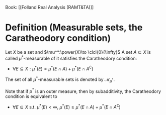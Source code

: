 Book: [[Folland Real Analysis (RAMT&TA)]]
# Definition (Measurable sets, the Caratheodory condition)
Let $X$ be a set and $\mu^*:\power(X)\to \clcl{0}{\infty}$
A set $A\subseteq X$ is called $\mu^*$-measurable of it satisfies the Caratheodory condition:
- $\forall E\subseteq X:\mu^*(E)=\mu^*(E\cap A)+\mu^*(E\cap A^\complement)$

The set of all $\mu^*$-measurable sets is denoted by $\mathcal{M}_{\mu^*}$.

Note that if $\mu^*$ is an outer measure, then by subadditivity, the Caratheodory condition is equivalent to
- $\forall E\subseteq X$ s.t. $\mu^*(E)<\infty$, $\mu^*(E)\geq \mu^*(E\cap A)+\mu^*(E\cap A^\complement)$